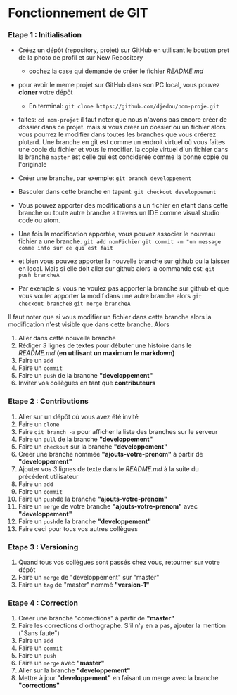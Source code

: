 # Fonctionnement de GIT #

### Etape 1 : Initialisation
* Créez un dépôt (repository, projet) sur GitHub en utilisant le boutton pret de la photo de profil
et sur New Repository
  * cochez la case qui demande de créer le fichier *README.md*
* pour avoir le meme projet sur GitHub dans son PC local, vous pouvez **cloner** votre dépôt 
  * En terminal: `git clone https://github.com/djedou/nom-proje.git`
* faites: `cd nom-projet`
il faut noter que nous n'avons pas encore créer de dossier dans ce projet.
mais si vous créer un dossier ou un fichier alors vous pourrez le modifier dans toutes les branches que vous créerez plutard.
Une branche en git est comme un endroit virtuel où vous faites une copie du fichier et vous le modifier.
la copie virtuel d'un fichier dans la branche `master` est celle qui est conciderée comme la bonne copie ou l'originale

* Créer une branche, par exemple: `git branch developpement`
* Basculer dans cette branche en tapant: `git checkout developpement`
* Vous pouvez apporter des modifications a un fichier en etant dans cette branche ou toute autre branche
a travers un IDE comme visual studio code ou atom.
* Une fois la modification apportée, vous pouvez associer le nouveau fichier a une branche.
`git add nomFichier`
`git commit -m "un message comme info sur ce qui est fait`

* et bien vous pouvez apporter la nouvelle branche sur github ou la laisser en local. Mais si elle doit aller sur github
alors la commande est: `git push brancheA`
* Par exemple si vous ne voulez pas apporter la branche sur github et que vous vouler apporter la modif dans une autre
branche alors `git checkout brancheB` `git merge brancheA`


 Il faut noter que si vous modifier un fichier dans cette branche alors la modification
 n'est visible que dans cette branche. Alors 
1. Aller dans cette nouvelle branche
1. Rédiger *3* lignes de textes pour débuter une histoire dans le *README.md* __(en utilisant un maximum le markdown)__
1. Faire un `add`
1. Faire un `commit`
1. Faire un `push` de la branche __"developpement"__
1. Inviter vos collègues en tant que __contributeurs__

### Etape 2 : Contributions
1. Aller sur un dépôt où vous avez été invité
1. Faire un `clone`
1. Faire `git branch -a` pour afficher la liste des branches sur le serveur
1. Faire un `pull` de la branche __"developpement"__
1. Faire un `checkout` sur la branche __"developpement"__
1. Créer une branche nommée __"ajouts-votre-prenom"__ à partir de __"developpement"__
1. Ajouter vos *3* lignes de texte dans le *README.md* à la suite du précédent utilisateur 
1. Faire un `add`
1. Faire un `commit` 
1. Faire un `push`de la branche  __"ajouts-votre-prenom"__
1. Faire un `merge` de votre branche __"ajouts-votre-prenom"__ avec __"developpement"__
1. Faire un `push`de la branche  __"developpement"__
1. Faire ceci pour tous vos autres collègues

### Etape 3 : Versioning
1. Quand tous vos collègues sont passés chez vous, retourner sur votre dépôt
1. Faire un `merge` de "developpement" sur "master"
1. Faire un `tag` de "master" nommé __"version-1"__

### Etape 4 : Correction
1. Créer une branche "corrections" à partir de __"master"__
1. Faire les corrections d'orthographe. S'il n'y en a pas, ajouter la mention ("Sans faute")
1. Faire un `add`
1. Faire un `commit` 
1. Faire un `push`
1. Faire un `merge` avec __"master"__
1. Aller sur la branche __"developpement"__
1. Mettre à jour __"developpement"__ en faisant un merge avec la branche __"corrections"__

